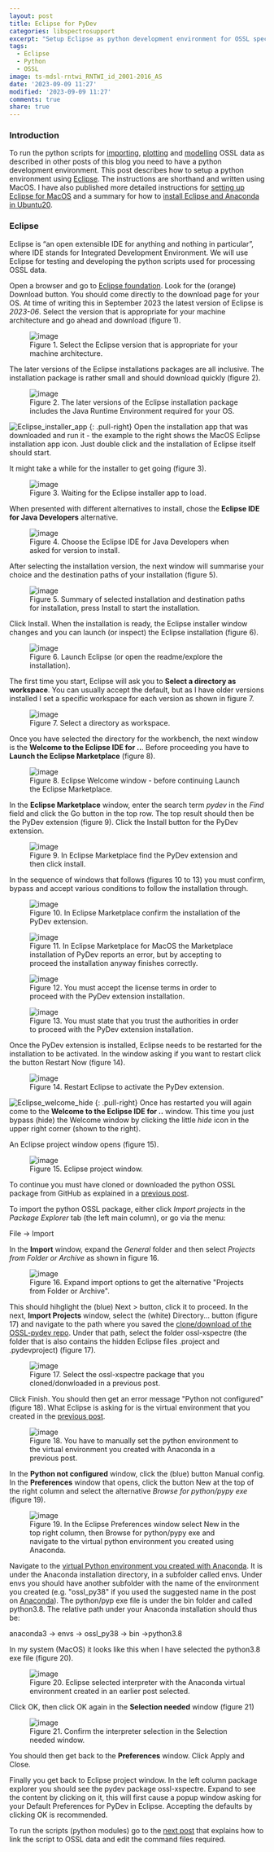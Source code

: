 ```yaml
---
layout: post
title: Eclipse for PyDev
categories: libspectrosupport
excerpt: "Setup Eclipse as python development environment for OSSL spectral data processing"
tags:
  - Eclipse
  - Python
  - OSSL
image: ts-mdsl-rntwi_RNTWI_id_2001-2016_AS
date: '2023-09-09 11:27'
modified: '2023-09-09 11:27'
comments: true
share: true
---
```


### Introduction

To run the python scripts for [importing](../../libspectrodata/spectrodata-OSSL4ML02-arrange), [plotting](../../libspectrodata/spectrodata-OSSL4ML03-plot) and [modelling](../../libspectrodata/spectrodata-OSSL4ML05-mlmodel01) OSSL data as described in other posts of this blog you need to have a python development environment. This post describes how to setup a python environment using [<span class='app'>Eclipse</span>](https://www.eclipse.org). The instructions are shorthand and written using MacOS. I have also published more detailed instructions for [setting up Eclipse for MacOS](https://karttur.github.io/setup-ide/setup-ide/install-eclipse/) and a summary for how to [install Eclipse and Anaconda in Ubuntu20](https://karttur.github.io/setup-ide/blog/ubuntu20-setup-spide/).

### Eclipse

Eclipse is “an open extensible IDE for anything and nothing in particular”, where IDE stands for Integrated Development Environment. We will use Eclipse for testing and developing the python scripts used for processing OSSL data.

Open a browser and go to [Eclipse foundation](https://www.eclipse.org). Look for the (orange) <span class='button'>Download</span> button. You should come directly to the download page for your OS. At time of writing this in September 2023 the latest version of Eclipse is _2023-06_. Select the version that is appropriate for your machine architecture and go ahead and download (figure 1).

<figure>
  <img src="../../images/Eclipse_download-appropriate.png" alt="image">
	<figcaption>Figure 1. Select the Eclipse version that is appropriate for your machine architecture.</figcaption>
</figure>

The later versions of the Eclipse installations packages are all inclusive. The installation package is rather small and should download quickly (figure 2).

<figure>
  <img src="../../images/Eclipse_download-install-pckg.png" alt="image">
	<figcaption>Figure 2. The later versions of the Eclipse installation package includes the Java Runtime Environment required for your OS.</figcaption>
</figure>

![Eclipse_installer_app](../../images/Eclipse_installer_app.png)
{: .pull-right}
Open the installation app that was downloaded and run it - the example to the right shows the MacOS Eclipse installation app icon. Just double click and the installation of <span class='app'>Eclipse</span> itself should start.

It might take a while for the installer to get going (figure 3).

<figure>
  <img src="../../images/Eclipse_install_app_startup.png" alt="image">
	<figcaption>Figure 3. Waiting for the Eclipse installer app to load.</figcaption>
</figure>

When presented with different alternatives to install, chose the **Eclipse IDE for Java Developers** alternative.

<figure>
  <img src="../../images/Eclipse_install_alternatives.png" alt="image">
	<figcaption>Figure 4. Choose the Eclipse IDE for Java Developers when asked for version to install.</figcaption>
</figure>

After selecting the installation version, the next window will summarise your choice and the destination paths of your installation (figure 5).

<figure>
  <img src="../../images/Eclipse_installer_install.png" alt="image">
	<figcaption>Figure 5. Summary of selected installation and destination paths for installation, press Install to start the installation.</figcaption>
</figure>

Click <span class='button'>Install</span>. When the installation is ready, the Eclipse installer window changes and you can launch (or inspect) the <span class='app'>Eclipse</span> installation (figure 6).

<figure>
  <img src="../../images/Eclipse_installer_launch-Eclipse.png" alt="image">
	<figcaption>Figure 6. Launch Eclipse (or open the readme/explore the installation).</figcaption>
</figure>

The first time you start, <span class='app'>Eclipse</span> will ask you to **Select a directory as workspace**. You can usually accept the default, but as I have older versions installed I set a specific workspace for each version as shown in figure 7.

<figure>
  <img src="../../images/Eclipse_select_workspace.png" alt="image">
	<figcaption>Figure 7. Select a directory as workspace.</figcaption>
</figure>

Once you have selected the directory for the workbench, the next window is the **Welcome to the Eclipse IDE for ..**. Before proceeding you have to **Launch the Eclipse Marketplace** (figure 8).

<figure>
  <img src="../../images/Eclipse_Welcome.png" alt="image">
	<figcaption>Figure 8. Eclipse Welcome window - before continuing Launch the Eclipse Marketplace.</figcaption>
</figure>

In the **Eclipse Marketplace** window, enter the search term _pydev_ in the _Find_ field and click the <span class='button'>Go</span> button in the top row. The top result should then be the PyDev extension (figure 9). Click the <span class='button'>Install</span> button for the PyDev extension.

<figure>
  <img src="../../images/Eclipse_Marketplace_find-pydev.png" alt="image">
	<figcaption>Figure 9. In Eclipse Marketplace find the PyDev extension and then click install.</figcaption>
</figure>

 In the sequence of windows that follows (figures 10 to 13) you must confirm, bypass and accept various conditions to follow the installation through.

<figure>
  <img src="../../images/Eclipse_Marketplace_confirm-pydev.png" alt="image">
	<figcaption>Figure 10. In Eclipse Marketplace confirm the installation of the PyDev extension.</figcaption>
</figure>

<figure>
  <img src="../../images/Eclipse_Marketplace_proceed-pydev.png" alt="image">
	<figcaption>Figure 11. In Eclipse Marketplace for MacOS the Marketplace installation of PyDev reports an error, but by accepting to proceed the installation anyway finishes correctly. </figcaption>
</figure>

<figure>
  <img src="../../images/Eclipse_Marketplace_license-pydev.png" alt="image">
	<figcaption>Figure 12. You must accept the license terms in order to proceed with the PyDev extension installation.</figcaption>
</figure>

<figure>
  <img src="../../images/Eclipse_Marketplace_trust-pydev.png" alt="image">
	<figcaption>Figure 13. You must state that you trust the authorities in order to proceed with the PyDev extension installation.</figcaption>
</figure>

Once the PyDev extension is installed, <span class='app'>Eclipse</span> needs to be restarted for the installation to be activated. In the window asking if you want to restart click the button <span class='button'>Restart Now</span> (figure 14).

<figure>
  <img src="../../images/Eclipse_Marketplace_restart-pydev.png" alt="image">
	<figcaption>Figure 14. Restart Eclipse to activate the PyDev extension.</figcaption>
</figure>

![Eclipse_welcome_hide](../../images/Eclipse_welcome_hide.png)
{: .pull-right}
Once <span class='Eclipse'></span> has restarted you will again come to the **Welcome to the Eclipse IDE for ..** window. This time you just bypass (hide) the Welcome window by clicking the little _hide_ icon in the upper right corner (shown to the right).

An <span class='app'>Eclipse</span> project window opens (figure 15).

<figure>
  <img src="../../images/Eclipse_empty_project.png" alt="image">
	<figcaption>Figure 15. Eclipse project window.</figcaption>
</figure>

To continue you must have cloned or downloaded the python OSSL package from GitHub as explained in a [previous post](../spectrosupport-OSSL-clone).

To import the python OSSL package, either click _Import projects_ in the _Package Explorer_ tab (the left main column), or go via the menu:

<span class='menu'>File -> Import</span>

In the **Import** window, expand the _General_ folder and then select _Projects from Folder or Archive_ as shown in figure 16.

<figure>
  <img src="../../images/Eclipse_projects _from_folder.png" alt="image">
	<figcaption>Figure 16. Expand import options to get the alternative "Projects from Folder or Archive".</figcaption>
</figure>

This should hihglight the (blue) <span class='button'>Next ></span> button, click it to proceed. In the next, **Import Projects** window, select the (white) <span class='button'>Directory...</span> button (figure 17) and navigate to the path where you saved the [clone/download of the OSSL-pydev repo](../spectrosupport-OSSL-clone). Under that path, select the folder <span class='file'>ossl-xspectre</span> (the folder that is also contains the hidden Eclipse files <span class='file'>.project</span> and <span class='file'>.pydevproject</span>) (figure 17).

<figure>
  <img src="../../images/Eclipse_project_ossl-xspectre.png" alt="image">
	<figcaption>Figure 17. Select the ossl-xspectre package that you cloned/donwloaded in a previous post.</figcaption>
</figure>

Click <span class='button'>Finish</span>. You should then get an error message "Python not configured" (figure 18). What <span class='app'>Eclipse</span> is asking for is the virtual environment that you created in the [previous post](../spectrosupport-OSSL-anaconda).

<figure>
  <img src="../../images/Eclipse_python_not_configured.png" alt="image">
	<figcaption>Figure 18. You have to manually set the python environment to the virtual environment you created with Anaconda in a previous post.</figcaption>
</figure>

In the **Python not configured** window, click the (blue) button <span class='button'>Manual config</span>. In the **Preferences** window that opens, click the button <span class='button'>New</span> at the top of the right column and select the alternative _Browse for python/pypy exe_ (figure 19).

<figure>
  <img src="../../images/Eclipse_preferences.png" alt="image">
	<figcaption>Figure 19. In the Eclipse Preferences window select New in the top right column, then Browse for python/pypy exe and navigate to the virtual python environment you created using Anaconda.</figcaption>
</figure>

Navigate to the [virtual Python environment you created with Anaconda](../spectrosupport-OSSL-anaconda). It is under the Anaconda installation directory, in a subfolder called <span class='file'>envs</span>. Under <span class='file'>envs</span> you should have another subfolder with the name of the environment you created (e.g. "ossl_py38" if you used the suggested name in the post on [Anaconda](../spectrosupport-OSSL-anaconda)). The python/pyp exe file is under the <span class='file'>bin</span> folder and called <span class='file'>python3.8</span>. The relative path under your Anaconda installation should thus be:

<span class='menu'> anaconda3 -> envs -> ossl_py38 -> bin ->python3.8</span>

In my system (MacOS) it looks like this when I have selected the <span class='file'>python3.8</span> exe file (figure 20).

<figure>
  <img src="../../images/Eclipse_select_interpreter.png" alt="image">
 <figcaption>Figure 20. Eclipse selected interpreter with the Anaconda virtual environment created in an earlier post selected.</figcaption>
</figure>

Click <span class='button'>OK</span>, then click <span class='button'>OK</span> again in the **Selection needed** window (figure 21)

<figure>
  <img src="../../images/Eclipse_selection_needed_interpreter.png" alt="image">
 <figcaption>Figure 21. Confirm the interpreter selection in the Selection needed window.</figcaption>
</figure>

You should then get back to the **Preferences** window. Click <span class='button'>Apply and Close</span>.

Finally you get back to <span class='app'>Eclipse</span> project window. In the left column package explorer you should see the pydev package <span class='package'>ossl-xspectre</span>. Expand to see the content by clicking on it, this will first cause a popup window asking for your Default Preferences for PyDev in Eclipse. Accepting the defaults by clicking <span class='button'>OK</span> is recommended.

To run the scripts (python modules) go to the [next post](../spectrosupport-OSSL-run/) that explains how to link the script to OSSL data and edit the command files required.
